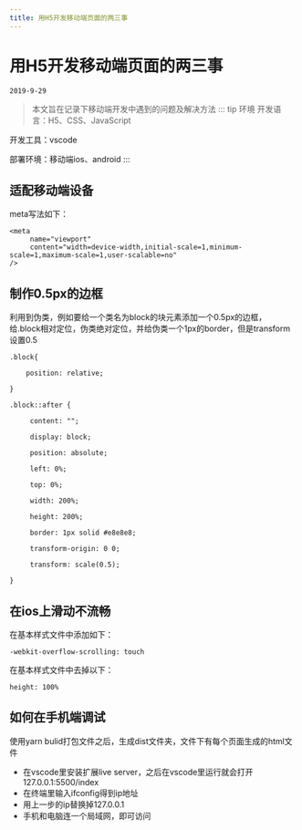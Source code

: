 ```yaml
---
title: 用H5开发移动端页面的两三事
---
```

# 用H5开发移动端页面的两三事
```2019-9-29```
> 本文旨在记录下移动端开发中遇到的问题及解决方法
::: tip 环境
开发语言：H5、CSS、JavaScript

开发工具：vscode

部署环境：移动端ios、android
:::
## 适配移动端设备
meta写法如下：
```
<meta
     name="viewport"
     content="width=device-width,initial-scale=1,minimum-scale=1,maximum-scale=1,user-scalable=no"
/>
```
## 制作0.5px的边框 
利用到伪类，例如要给一个类名为block的块元素添加一个0.5px的边框，给.block相对定位，伪类绝对定位，并给伪类一个1px的border，但是transform设置0.5
```
.block{

    position: relative;

}

.block::after {

     content: "";

     display: block;

     position: absolute;

     left: 0%;

     top: 0%;

     width: 200%;

     height: 200%;

     border: 1px solid #e8e8e8;

     transform-origin: 0 0;

     transform: scale(0.5);

}
```
## 在ios上滑动不流畅
在基本样式文件中添加如下：
```
-webkit-overflow-scrolling: touch
```
在基本样式文件中去掉以下：
```
height: 100% 
```
## 如何在手机端调试
使用yarn bulid打包文件之后，生成dist文件夹，文件下有每个页面生成的html文件
* 在vscode里安装扩展live server，之后在vscode里运行就会打开127.0.0.1:5500/index
* 在终端里输入ifconfig得到ip地址
* 用上一步的ip替换掉127.0.0.1
* 手机和电脑连一个局域网，即可访问
 
